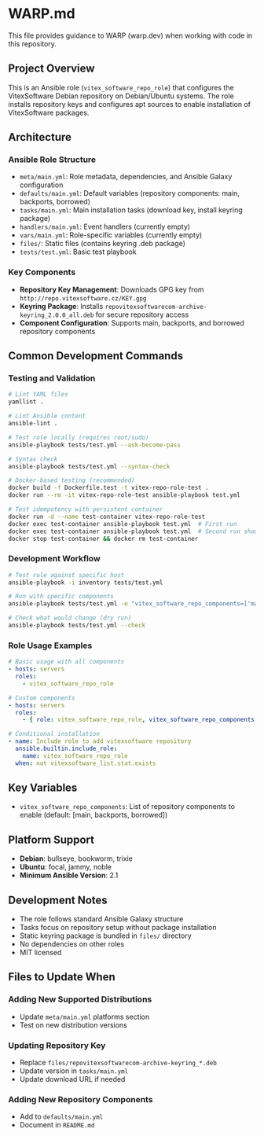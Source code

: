# WARP.md

This file provides guidance to WARP (warp.dev) when working with code in this repository.

## Project Overview

This is an Ansible role (`vitex_software_repo_role`) that configures the VitexSoftware Debian repository on Debian/Ubuntu systems. The role installs repository keys and configures apt sources to enable installation of VitexSoftware packages.

## Architecture

### Ansible Role Structure
- `meta/main.yml`: Role metadata, dependencies, and Ansible Galaxy configuration
- `defaults/main.yml`: Default variables (repository components: main, backports, borrowed)
- `tasks/main.yml`: Main installation tasks (download key, install keyring package)
- `handlers/main.yml`: Event handlers (currently empty)
- `vars/main.yml`: Role-specific variables (currently empty)
- `files/`: Static files (contains keyring .deb package)
- `tests/test.yml`: Basic test playbook

### Key Components
- **Repository Key Management**: Downloads GPG key from `http://repo.vitexsoftware.cz/KEY.gpg`
- **Keyring Package**: Installs `repovitexsoftwarecom-archive-keyring_2.0.0_all.deb` for secure repository access
- **Component Configuration**: Supports main, backports, and borrowed repository components

## Common Development Commands

### Testing and Validation
```bash
# Lint YAML files
yamllint .

# Lint Ansible content
ansible-lint .

# Test role locally (requires root/sudo)
ansible-playbook tests/test.yml --ask-become-pass

# Syntax check
ansible-playbook tests/test.yml --syntax-check

# Docker-based testing (recommended)
docker build -f Dockerfile.test -t vitex-repo-role-test .
docker run --rm -it vitex-repo-role-test ansible-playbook test.yml

# Test idempotency with persistent container
docker run -d --name test-container vitex-repo-role-test
docker exec test-container ansible-playbook test.yml  # First run
docker exec test-container ansible-playbook test.yml  # Second run should show no changes
docker stop test-container && docker rm test-container
```

### Development Workflow
```bash
# Test role against specific host
ansible-playbook -i inventory tests/test.yml

# Run with specific components
ansible-playbook tests/test.yml -e "vitex_software_repo_components=['main']"

# Check what would change (dry run)
ansible-playbook tests/test.yml --check
```

### Role Usage Examples
```yaml
# Basic usage with all components
- hosts: servers
  roles:
    - vitex_software_repo_role

# Custom components
- hosts: servers
  roles:
    - { role: vitex_software_repo_role, vitex_software_repo_components: [main, games] }

# Conditional installation
- name: Include role to add vitexsoftware repository
  ansible.builtin.include_role:
    name: vitex_software_repo_role
  when: not vitexsoftware_list.stat.exists
```

## Key Variables

- `vitex_software_repo_components`: List of repository components to enable (default: [main, backports, borrowed])

## Platform Support

- **Debian**: bullseye, bookworm, trixie
- **Ubuntu**: focal, jammy, noble
- **Minimum Ansible Version**: 2.1

## Development Notes

- The role follows standard Ansible Galaxy structure
- Tasks focus on repository setup without package installation
- Static keyring package is bundled in `files/` directory
- No dependencies on other roles
- MIT licensed

## Files to Update When

### Adding New Supported Distributions
- Update `meta/main.yml` platforms section
- Test on new distribution versions

### Updating Repository Key
- Replace `files/repovitexsoftwarecom-archive-keyring_*.deb`
- Update version in `tasks/main.yml`
- Update download URL if needed

### Adding New Repository Components
- Add to `defaults/main.yml`
- Document in `README.md`